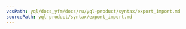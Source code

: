 ```yaml
---
vcsPath: yql/docs_yfm/docs/ru/yql-product/syntax/export_import.md
sourcePath: yql-product/syntax/export_import.md
---
```


<!--[Пример из tutorial](https://cluster-name.yql//Tutorial/yt_25_TensorFlow)-->
